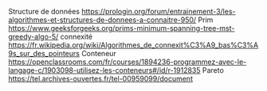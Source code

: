 Structure de données https://prologin.org/forum/entrainement-3/les-algorithmes-et-structures-de-donnees-a-connaitre-950/
Prim https://www.geeksforgeeks.org/prims-minimum-spanning-tree-mst-greedy-algo-5/
connexité https://fr.wikipedia.org/wiki/Algorithmes_de_connexit%C3%A9_bas%C3%A9s_sur_des_pointeurs
Conteneur https://openclassrooms.com/fr/courses/1894236-programmez-avec-le-langage-c/1903098-utilisez-les-conteneurs#/id/r-1912835
Pareto https://tel.archives-ouvertes.fr/tel-00959099/document

